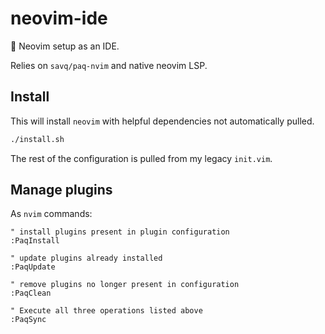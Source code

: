 # neovim-ide

:monkey:
Neovim setup as an IDE.

Relies on `savq/paq-nvim` and native neovim LSP.

## Install

This will install `neovim` with helpful dependencies not automatically pulled.

```bash
./install.sh
```

The rest of the configuration is pulled from my legacy `init.vim`.

## Manage plugins

As `nvim` commands:

```vim
" install plugins present in plugin configuration
:PaqInstall

" update plugins already installed
:PaqUpdate

" remove plugins no longer present in configuration
:PaqClean

" Execute all three operations listed above
:PaqSync
```
